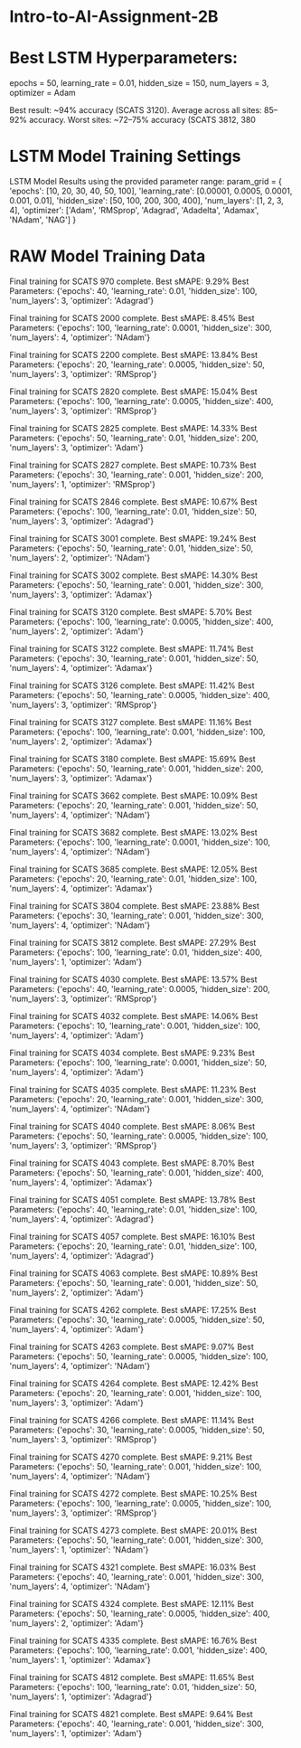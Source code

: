 # Intro-to-AI-Assignment-2B

# Best LSTM Hyperparameters:
epochs = 50, learning_rate = 0.01, hidden_size = 150, num_layers = 3, optimizer = Adam

Best result: ~94% accuracy (SCATS 3120).
Average across all sites: 85–92% accuracy.
Worst sites: ~72–75% accuracy (SCATS 3812, 380

# LSTM Model Training Settings
LSTM Model Results using the provided parameter range:
param_grid = {
'epochs': [10, 20, 30, 40, 50, 100],
'learning_rate': [0.00001, 0.0005, 0.0001, 0.001, 0.01],
'hidden_size': [50, 100, 200, 300, 400],
'num_layers': [1, 2, 3, 4],
'optimizer': ['Adam', 'RMSprop', 'Adagrad', 'Adadelta', 'Adamax', 'NAdam', 'NAG']
}

# RAW Model Training Data
Final training for SCATS 970 complete.
Best sMAPE: 9.29%
Best Parameters: {'epochs': 40, 'learning_rate': 0.01, 'hidden_size': 100, 'num_layers': 3, 'optimizer': 'Adagrad'}

Final training for SCATS 2000 complete.
Best sMAPE: 8.45%
Best Parameters: {'epochs': 100, 'learning_rate': 0.0001, 'hidden_size': 300, 'num_layers': 4, 'optimizer': 'NAdam'}

Final training for SCATS 2200 complete.
Best sMAPE: 13.84%
Best Parameters: {'epochs': 20, 'learning_rate': 0.0005, 'hidden_size': 50, 'num_layers': 3, 'optimizer': 'RMSprop'}

Final training for SCATS 2820 complete.
Best sMAPE: 15.04%
Best Parameters: {'epochs': 100, 'learning_rate': 0.0005, 'hidden_size': 400, 'num_layers': 3, 'optimizer': 'RMSprop'}

Final training for SCATS 2825 complete.
Best sMAPE: 14.33%
Best Parameters: {'epochs': 50, 'learning_rate': 0.01, 'hidden_size': 200, 'num_layers': 3, 'optimizer': 'Adam'}

Final training for SCATS 2827 complete.
Best sMAPE: 10.73%
Best Parameters: {'epochs': 30, 'learning_rate': 0.001, 'hidden_size': 200, 'num_layers': 1, 'optimizer': 'RMSprop'}

Final training for SCATS 2846 complete.
Best sMAPE: 10.67%
Best Parameters: {'epochs': 100, 'learning_rate': 0.01, 'hidden_size': 50, 'num_layers': 3, 'optimizer': 'Adagrad'}

Final training for SCATS 3001 complete.
Best sMAPE: 19.24%
Best Parameters: {'epochs': 50, 'learning_rate': 0.01, 'hidden_size': 50, 'num_layers': 2, 'optimizer': 'NAdam'}

Final training for SCATS 3002 complete.
Best sMAPE: 14.30%
Best Parameters: {'epochs': 50, 'learning_rate': 0.001, 'hidden_size': 300, 'num_layers': 3, 'optimizer': 'Adamax'}

Final training for SCATS 3120 complete.
Best sMAPE: 5.70%
Best Parameters: {'epochs': 100, 'learning_rate': 0.0005, 'hidden_size': 400, 'num_layers': 2, 'optimizer': 'Adam'}

Final training for SCATS 3122 complete.
Best sMAPE: 11.74%
Best Parameters: {'epochs': 30, 'learning_rate': 0.001, 'hidden_size': 50, 'num_layers': 4, 'optimizer': 'Adamax'}

Final training for SCATS 3126 complete.
Best sMAPE: 11.42%
Best Parameters: {'epochs': 50, 'learning_rate': 0.0005, 'hidden_size': 400, 'num_layers': 3, 'optimizer': 'RMSprop'}

Final training for SCATS 3127 complete.
Best sMAPE: 11.16%
Best Parameters: {'epochs': 100, 'learning_rate': 0.001, 'hidden_size': 100, 'num_layers': 2, 'optimizer': 'Adamax'}

Final training for SCATS 3180 complete.
Best sMAPE: 15.69%
Best Parameters: {'epochs': 50, 'learning_rate': 0.001, 'hidden_size': 200, 'num_layers': 3, 'optimizer': 'Adamax'}

Final training for SCATS 3662 complete.
Best sMAPE: 10.09%
Best Parameters: {'epochs': 20, 'learning_rate': 0.001, 'hidden_size': 50, 'num_layers': 4, 'optimizer': 'NAdam'}

Final training for SCATS 3682 complete.
Best sMAPE: 13.02%
Best Parameters: {'epochs': 100, 'learning_rate': 0.0001, 'hidden_size': 100, 'num_layers': 4, 'optimizer': 'NAdam'}

Final training for SCATS 3685 complete.
Best sMAPE: 12.05%
Best Parameters: {'epochs': 20, 'learning_rate': 0.01, 'hidden_size': 100, 'num_layers': 4, 'optimizer': 'Adamax'}

Final training for SCATS 3804 complete.
Best sMAPE: 23.88%
Best Parameters: {'epochs': 30, 'learning_rate': 0.001, 'hidden_size': 300, 'num_layers': 4, 'optimizer': 'NAdam'}

Final training for SCATS 3812 complete.
Best sMAPE: 27.29%
Best Parameters: {'epochs': 100, 'learning_rate': 0.01, 'hidden_size': 400, 'num_layers': 1, 'optimizer': 'Adam'}

Final training for SCATS 4030 complete.
Best sMAPE: 13.57%
Best Parameters: {'epochs': 40, 'learning_rate': 0.0005, 'hidden_size': 200, 'num_layers': 3, 'optimizer': 'RMSprop'}

Final training for SCATS 4032 complete.
Best sMAPE: 14.06%
Best Parameters: {'epochs': 10, 'learning_rate': 0.001, 'hidden_size': 100, 'num_layers': 4, 'optimizer': 'Adam'}

Final training for SCATS 4034 complete.
Best sMAPE: 9.23%
Best Parameters: {'epochs': 100, 'learning_rate': 0.0001, 'hidden_size': 50, 'num_layers': 4, 'optimizer': 'Adam'}

Final training for SCATS 4035 complete.
Best sMAPE: 11.23%
Best Parameters: {'epochs': 20, 'learning_rate': 0.001, 'hidden_size': 300, 'num_layers': 4, 'optimizer': 'NAdam'}

Final training for SCATS 4040 complete.
Best sMAPE: 8.06%
Best Parameters: {'epochs': 50, 'learning_rate': 0.0005, 'hidden_size': 100, 'num_layers': 3, 'optimizer': 'RMSprop'}

Final training for SCATS 4043 complete.
Best sMAPE: 8.70%
Best Parameters: {'epochs': 50, 'learning_rate': 0.001, 'hidden_size': 400, 'num_layers': 4, 'optimizer': 'Adamax'}

Final training for SCATS 4051 complete.
Best sMAPE: 13.78%
Best Parameters: {'epochs': 40, 'learning_rate': 0.01, 'hidden_size': 100, 'num_layers': 4, 'optimizer': 'Adagrad'}

Final training for SCATS 4057 complete.
Best sMAPE: 16.10%
Best Parameters: {'epochs': 20, 'learning_rate': 0.01, 'hidden_size': 100, 'num_layers': 4, 'optimizer': 'Adagrad'}

Final training for SCATS 4063 complete.
Best sMAPE: 10.89%
Best Parameters: {'epochs': 50, 'learning_rate': 0.001, 'hidden_size': 50, 'num_layers': 2, 'optimizer': 'Adam'}

Final training for SCATS 4262 complete.
Best sMAPE: 17.25%
Best Parameters: {'epochs': 30, 'learning_rate': 0.0005, 'hidden_size': 50, 'num_layers': 4, 'optimizer': 'Adam'}

Final training for SCATS 4263 complete.
Best sMAPE: 9.07%
Best Parameters: {'epochs': 50, 'learning_rate': 0.0005, 'hidden_size': 100, 'num_layers': 4, 'optimizer': 'NAdam'}

Final training for SCATS 4264 complete.
Best sMAPE: 12.42%
Best Parameters: {'epochs': 20, 'learning_rate': 0.001, 'hidden_size': 100, 'num_layers': 3, 'optimizer': 'Adam'}

Final training for SCATS 4266 complete.
Best sMAPE: 11.14%
Best Parameters: {'epochs': 30, 'learning_rate': 0.0005, 'hidden_size': 50, 'num_layers': 3, 'optimizer': 'RMSprop'}

Final training for SCATS 4270 complete.
Best sMAPE: 9.21%
Best Parameters: {'epochs': 50, 'learning_rate': 0.001, 'hidden_size': 100, 'num_layers': 4, 'optimizer': 'NAdam'}

Final training for SCATS 4272 complete.
Best sMAPE: 10.25%
Best Parameters: {'epochs': 100, 'learning_rate': 0.0005, 'hidden_size': 100, 'num_layers': 3, 'optimizer': 'RMSprop'}

Final training for SCATS 4273 complete.
Best sMAPE: 20.01%
Best Parameters: {'epochs': 50, 'learning_rate': 0.001, 'hidden_size': 300, 'num_layers': 1, 'optimizer': 'NAdam'}

Final training for SCATS 4321 complete.
Best sMAPE: 16.03%
Best Parameters: {'epochs': 40, 'learning_rate': 0.001, 'hidden_size': 300, 'num_layers': 4, 'optimizer': 'NAdam'}

Final training for SCATS 4324 complete.
Best sMAPE: 12.11%
Best Parameters: {'epochs': 50, 'learning_rate': 0.0005, 'hidden_size': 400, 'num_layers': 2, 'optimizer': 'Adam'}

Final training for SCATS 4335 complete.
Best sMAPE: 16.76%
Best Parameters: {'epochs': 100, 'learning_rate': 0.001, 'hidden_size': 400, 'num_layers': 1, 'optimizer': 'Adamax'}

Final training for SCATS 4812 complete.
Best sMAPE: 11.65%
Best Parameters: {'epochs': 100, 'learning_rate': 0.01, 'hidden_size': 50, 'num_layers': 1, 'optimizer': 'Adagrad'}

Final training for SCATS 4821 complete.
Best sMAPE: 9.64%
Best Parameters: {'epochs': 40, 'learning_rate': 0.001, 'hidden_size': 300, 'num_layers': 1, 'optimizer': 'Adam'}